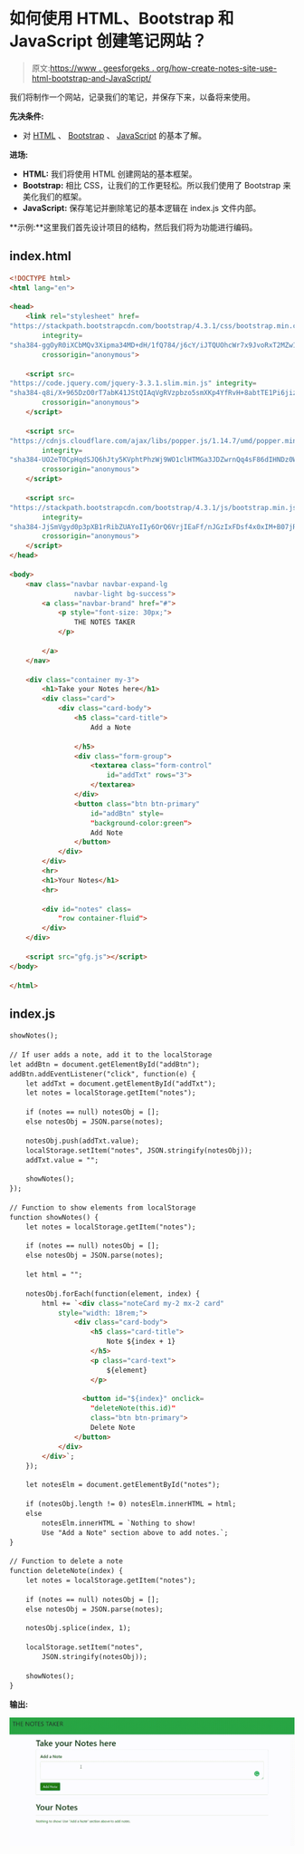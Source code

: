 # 如何使用 HTML、Bootstrap 和 JavaScript 创建笔记网站？

> 原文:[https://www . geesforgeks . org/how-create-notes-site-use-html-bootstrap-and-JavaScript/](https://www.geeksforgeeks.org/how-to-create-notes-taking-site-using-html-bootstrap-and-javascript/)

我们将制作一个网站，记录我们的笔记，并保存下来，以备将来使用。

**先决条件:**

*   对 [HTML](https://www.geeksforgeeks.org/html-tutorials/) 、 [Bootstrap](https://www.geeksforgeeks.org/bootstrap-tutorials/) 、 [JavaScript](https://www.geeksforgeeks.org/javascript-tutorial/) 的基本了解。

**进场:**

*   **HTML:** 我们将使用 HTML 创建网站的基本框架。
*   **Bootstrap:** 相比 CSS，让我们的工作更轻松。所以我们使用了 Bootstrap 来美化我们的框架。
*   **JavaScript:** 保存笔记并删除笔记的基本逻辑在 index.js 文件内部。

**示例:**这里我们首先设计项目的结构，然后我们将为功能进行编码。

## index.html

```html
<!DOCTYPE html>
<html lang="en">

<head>
    <link rel="stylesheet" href=
"https://stackpath.bootstrapcdn.com/bootstrap/4.3.1/css/bootstrap.min.css"
        integrity=
"sha384-ggOyR0iXCbMQv3Xipma34MD+dH/1fQ784/j6cY/iJTQUOhcWr7x9JvoRxT2MZw1T"
        crossorigin="anonymous">

    <script src=
"https://code.jquery.com/jquery-3.3.1.slim.min.js" integrity=
"sha384-q8i/X+965DzO0rT7abK41JStQIAqVgRVzpbzo5smXKp4YfRvH+8abtTE1Pi6jizo"
        crossorigin="anonymous">
    </script>

    <script src=
"https://cdnjs.cloudflare.com/ajax/libs/popper.js/1.14.7/umd/popper.min.js"
        integrity=
"sha384-UO2eT0CpHqdSJQ6hJty5KVphtPhzWj9WO1clHTMGa3JDZwrnQq4sF86dIHNDz0W1"
        crossorigin="anonymous">
    </script>

    <script src=
"https://stackpath.bootstrapcdn.com/bootstrap/4.3.1/js/bootstrap.min.js"
        integrity=
"sha384-JjSmVgyd0p3pXB1rRibZUAYoIIy6OrQ6VrjIEaFf/nJGzIxFDsf4x0xIM+B07jRM"
        crossorigin="anonymous">
    </script>
</head>

<body>
    <nav class="navbar navbar-expand-lg 
                navbar-light bg-success">
        <a class="navbar-brand" href="#">
            <p style="font-size: 30px;">
                THE NOTES TAKER
            </p>

        </a>
    </nav>

    <div class="container my-3">
        <h1>Take your Notes here</h1>
        <div class="card">
            <div class="card-body">
                <h5 class="card-title">
                    Add a Note

                </h5>
                <div class="form-group">
                    <textarea class="form-control" 
                        id="addTxt" rows="3">
                    </textarea>
                </div>
                <button class="btn btn-primary" 
                    id="addBtn" style=
                    "background-color:green">
                    Add Note
                </button>
            </div>
        </div>
        <hr>
        <h1>Your Notes</h1>
        <hr>

        <div id="notes" class=
            "row container-fluid"> 
        </div>
    </div>

    <script src="gfg.js"></script>
</body>

</html>
```

## index.js

```html
showNotes();

// If user adds a note, add it to the localStorage
let addBtn = document.getElementById("addBtn");
addBtn.addEventListener("click", function(e) {
    let addTxt = document.getElementById("addTxt");
    let notes = localStorage.getItem("notes");

    if (notes == null) notesObj = [];
    else notesObj = JSON.parse(notes);

    notesObj.push(addTxt.value);
    localStorage.setItem("notes", JSON.stringify(notesObj));
    addTxt.value = "";

    showNotes();
});

// Function to show elements from localStorage
function showNotes() {
    let notes = localStorage.getItem("notes");

    if (notes == null) notesObj = [];
    else notesObj = JSON.parse(notes);

    let html = "";

    notesObj.forEach(function(element, index) {
        html += `<div class="noteCard my-2 mx-2 card" 
            style="width: 18rem;">
                <div class="card-body">
                    <h5 class="card-title">
                        Note ${index + 1}
                    </h5>
                    <p class="card-text"> 
                        ${element}
                    </p>

                  <button id="${index}" onclick=
                    "deleteNote(this.id)"
                    class="btn btn-primary">
                    Delete Note
                </button>
            </div>
        </div>`;
    });

    let notesElm = document.getElementById("notes");

    if (notesObj.length != 0) notesElm.innerHTML = html;
    else
        notesElm.innerHTML = `Nothing to show! 
        Use "Add a Note" section above to add notes.`;
}

// Function to delete a note
function deleteNote(index) {
    let notes = localStorage.getItem("notes");

    if (notes == null) notesObj = [];
    else notesObj = JSON.parse(notes);

    notesObj.splice(index, 1);

    localStorage.setItem("notes", 
        JSON.stringify(notesObj));

    showNotes();
}
```

**输出:**

![](img/72861ad48b0a60d97c570313fe211cbe.png)